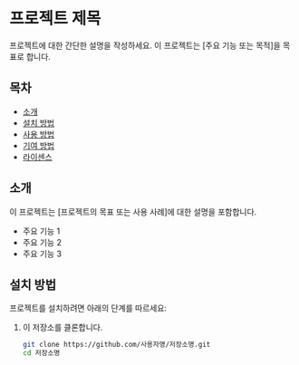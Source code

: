 # 프로젝트 제목

프로젝트에 대한 간단한 설명을 작성하세요. 이 프로젝트는 [주요 기능 또는 목적]을 목표로 합니다.

## 목차
- [소개](#소개)
- [설치 방법](#설치-방법)
- [사용 방법](#사용-방법)
- [기여 방법](#기여-방법)
- [라이센스](#라이센스)

## 소개

이 프로젝트는 [프로젝트의 목표 또는 사용 사례]에 대한 설명을 포함합니다. 
- 주요 기능 1
- 주요 기능 2
- 주요 기능 3

## 설치 방법

프로젝트를 설치하려면 아래의 단계를 따르세요:

1. 이 저장소를 클론합니다.
   ```bash
   git clone https://github.com/사용자명/저장소명.git
   cd 저장소명
